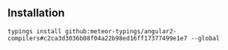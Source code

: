 ## Installation

`typings install github:meteor-typings/angular2-compilers#c2ca3d3036b08f04a22b98ed16ff17377499e1e7 --global`

